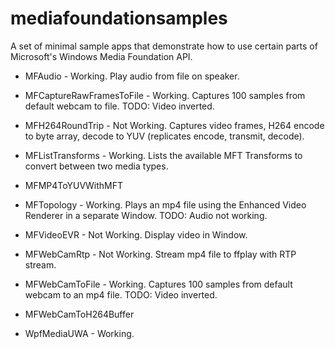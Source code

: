# mediafoundationsamples
A  set of minimal sample apps that demonstrate how to use certain parts of Microsoft's Windows Media Foundation API.

 - MFAudio - Working. Play audio from file on speaker.
 
 - MFCaptureRawFramesToFile - Working. Captures 100 samples from default webcam to file. TODO: Video inverted.
 
 - MFH264RoundTrip - Not Working. Captures video frames, H264 encode to byte array, decode to YUV (replicates encode, transmit, decode).
 
 - MFListTransforms - Working. Lists the available MFT Transforms to convert between two media types.
 
 - MFMP4ToYUVWithMFT
 
 - MFTopology - Working. Plays an mp4 file using the Enhanced Video Renderer in a separate Window. TODO: Audio not working.
 
 - MFVideoEVR - Not Working. Display video in Window.
 
 - MFWebCamRtp - Not Working. Stream mp4 file to ffplay with RTP stream.
 
 - MFWebCamToFile - Working. Captures 100 samples from default webcam to an mp4 file. TODO: Video inverted.
 
 - MFWebCamToH264Buffer
 
 - WpfMediaUWA - Working.
